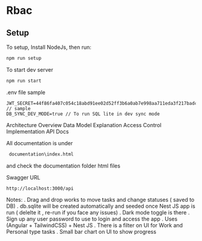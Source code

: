 # Rbac

## Setup

To setup,
Install NodeJs, then run:

```sh
npm run setup
```

To start dev server

```sh
npm run start
```

.env file sample

```
JWT_SECRET=44f86fa407c054c18abd91ee02d52ff3b6a0ab7e998aa711eda3f217badc2cfd // sample
DB_SYNC_DEV_MODE=true // To run SQL lite in dev sync mode
```

Architecture Overview
Data Model Explanation
Access Control Implementation
API Docs

All documentation is under

```sh
 documentation\index.html
```

and check the documentation folder html files

Swagger URL

```
http://localhost:3000/api
```

Notes:
. Drag and drop works to move tasks and change statuses ( saved to DB)
. db.sqlite will be created automatically and seeded once Nest JS app is run ( delelte it , re-run if you face any issues)
. Dark mode toggle is there
. Sign up any user password to use to login and access the app
. Uses (Angular + TailwindCSS) + Nest JS
. There is a filter on UI for Work and Personal type tasks
. Small bar chart on UI to show progress